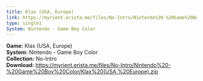 ```yaml
---
title: Klax (USA, Europe)
link: https://myrient.erista.me/files/No-Intro/Nintendo%20-%20Game%20Boy%20Color/Klax%20(USA,%20Europe).zip
type: single1
System: Nintendo - Game Boy Color
---
```

<b>Game:</b> Klax (USA, Europe)<br>
<b>System:</b> Nintendo - Game Boy Color<br>
<b>Collection:</b> No-Intro<br>
<b>Download:</b> https://myrient.erista.me/files/No-Intro/Nintendo%20-%20Game%20Boy%20Color/Klax%20(USA,%20Europe).zip